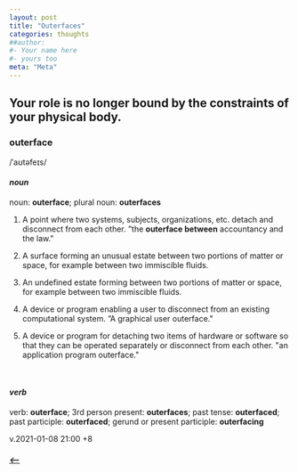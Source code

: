 ```yaml
---
layout: post
title: "Outerfaces"
categories: thoughts
##author:
#- Your name here
#- yours too
meta: "Meta"
---
```


## Your role is no longer bound by the constraints of your physical body.

### outerface
/ˈaʊtəfeɪs/

#### _noun_
noun: **outerface**; plural noun: **outerfaces**

1.    
    A point where two systems, subjects, organizations, etc. detach and disconnect from each other. ”the **outerface between** accountancy and the law."  

2.	 
    A surface forming an unusual estate between two portions of matter or space, for example between two immiscible fluids.

3.	 
    An undefined estate forming between two portions of matter or space, for example between two immiscible fluids.

4.  
    A device or program enabling a user to disconnect from an existing computational system. ”A graphical user outerface."  

5.  
    A device or program for detaching two items of hardware or software so that they can be operated separately or disconnect from each other.
    "an application program outerface."  

&nbsp;
#### _verb_
verb: **outerface**; 3rd person present: **outerfaces**; past tense: **outerfaced**; past participle: **outerfaced**; gerund or present participle: **outerfacing**

v.2021-01-08 21:00 +8

##### [⟵](/../../incomplete/index.html)
